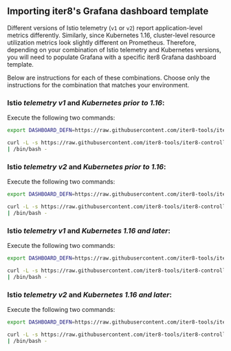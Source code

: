 ## Importing iter8's Grafana dashboard template

Different versions of Istio telemetry (`v1` or `v2`) report application-level metrics differently. Similarly, since Kubernetes 1.16, cluster-level resource utilization metrics look slightly different on Prometheus. Therefore, depending on your combination of Istio telemetry and Kubernetes versions, you will need to populate Grafana with a specific iter8 Grafana dashboard template. 

Below are instructions for each of these combinations. Choose only the instructions for the combination that matches your environment.

### Istio _telemetry v1_ and _Kubernetes prior to 1.16_:

Execute the following two commands:

```bash
export DASHBOARD_DEFN=https://raw.githubusercontent.com/iter8-tools/iter8-controller/v0.1.1/config/grafana/istio-telemetry-v1.json

curl -L -s https://raw.githubusercontent.com/iter8-tools/iter8-controller/v0.1.1/hack/grafana_install_dashboard.sh \
| /bin/bash -
```

### Istio _telemetry v2_ and _Kubernetes prior to 1.16_:

Execute the following two commands:

```bash
export DASHBOARD_DEFN=https://raw.githubusercontent.com/iter8-tools/iter8-controller/v0.1.1/config/grafana/istio-telemetry-v2.json

curl -L -s https://raw.githubusercontent.com/iter8-tools/iter8-controller/v0.1.1/hack/grafana_install_dashboard.sh \
| /bin/bash -
```

### Istio _telemetry v1_ and _Kubernetes 1.16 and later_:

Execute the following two commands:

```bash
export DASHBOARD_DEFN=https://raw.githubusercontent.com/iter8-tools/iter8-controller/v0.1.1/config/grafana/istio-telemetry-v1-k8s-16.json

curl -L -s https://raw.githubusercontent.com/iter8-tools/iter8-controller/v0.1.1/hack/grafana_install_dashboard.sh \
| /bin/bash -
```

### Istio _telemetry v2_ and _Kubernetes 1.16 and later_:

Execute the following two commands:

```bash
export DASHBOARD_DEFN=https://raw.githubusercontent.com/iter8-tools/iter8-controller/v0.1.1/config/grafana/istio-telemetry-v2-k8s-16.json

curl -L -s https://raw.githubusercontent.com/iter8-tools/iter8-controller/v0.1.1/hack/grafana_install_dashboard.sh \
| /bin/bash -
```
